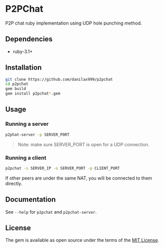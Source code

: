 # P2PChat

P2P chat ruby implementation using UDP hole punching method.

## Dependencies

- ruby-3.1+

## Installation

```bash
git clone https://github.com/danilax999/p2pchat
cd p2pchat
gem build
gem install p2pchat*.gem
```

## Usage

### Running a server

```bash
p2phat-server -p SERVER_PORT
```

> Note: make sure SERVER_PORT is open for a UDP connection.

### Running a client

```bash
p2pchat -s SERVER_IP -o SERVER_PORT -p CLIENT_PORT
```

If other peers are under the same NAT, you will be connected to them directly.

## Documentation

See `--help` for `p2pchat` and `p2pchat-server`.

## License

The gem is available as open source under the terms of the [MIT License](https://opensource.org/licenses/MIT).
